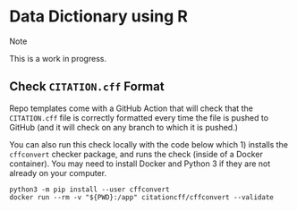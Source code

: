 # Data Dictionary using R

> [!NOTE]
> This is a work in progress.

## Check `CITATION.cff` Format

Repo templates come with a GitHub Action that will check that the `CITATION.cff` file is correctly formatted every time the file is pushed to GitHub (and it will check on any branch to which it is pushed.)

You can also run this check locally with the code below which 1) installs the `cffconvert` checker package, and runs the check (inside of a Docker container). You may need to install Docker and Python 3 if they are not already on your computer.


```{bash}
python3 -m pip install --user cffconvert
docker run --rm -v "${PWD}:/app" citationcff/cffconvert --validate
```
